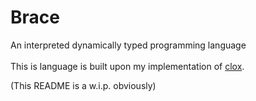 # Brace

An interpreted dynamically typed programming language <br/><br/>
This is language is built upon my implementation of [clox](https://craftinginterpreters.com/).

(This README is a w.i.p. obviously)